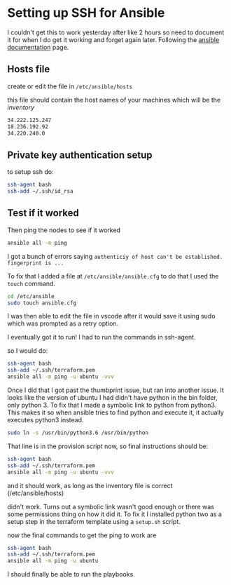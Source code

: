 # Setting up SSH for Ansible

I couldn't get this to work yesterday after like 2 hours so need to document it for when I do get it working and forget again later.
Following the [ansible documentation](https://docs.ansible.com/ansible/latest/user_guide/intro_getting_started.html) page.

## Hosts file

create or edit the file in `/etc/ansible/hosts`

this file should contain the host names of your machines which will be the *inventory*

``` bash
34.222.125.247
18.236.192.92
34.220.240.0
```

## Private key authentication setup

to setup ssh do:

``` bash
ssh-agent bash
ssh-add ~/.ssh/id_rsa
```

## Test if it worked

Then ping the nodes to see if it worked

``` bash
ansible all -m ping
```

I got a bunch of errors saying `authenticiy of host can't be established. fingerprint is ...`

To fix that I added a file at `/etc/ansible/ansible.cfg`
to do that I used the `touch` command.

``` bash
cd /etc/ansible
sudo touch ansible.cfg
```

I was then able to edit the file in vscode after it would save it using sudo which was prompted as a retry option.

I eventually got it to run! I had to run the commands in ssh-agent. 

so I would do:

``` bash
ssh-agent bash
ssh-add ~/.ssh/terraform.pem
ansible all -m ping -u ubuntu -vvv
```

Once I did that I got past the thumbprint issue, but ran into another issue. It looks like the version of ubuntu I had didn't have python in the bin folder, only python 3. To fix that I made a symbolic link to python from python3. This makes it so when ansible tries to find python and execute it, it actually executes python3 instead.

``` bash
sudo ln -s /usr/bin/python3.6 /usr/bin/python
```

That line is in the provision script now, so final instructions should be:

``` bash
ssh-agent bash
ssh-add ~/.ssh/terraform.pem
ansible all -m ping -u ubuntu -vvv
```

and it should work, as long as the inventory file is correct (/etc/ansible/hosts)

didn't work. Turns out a symbolic link wasn't good enough or there was some permissions thing on how it did it. To fix it I installed python two as a setup step in the terraform template using a `setup.sh` script.

now the final commands to get the ping to work are

``` bash
ssh-agent bash
ssh-add ~/.ssh/terraform.pem
ansible all -m ping -u ubuntu
```

I should finally be able to run the playbooks.